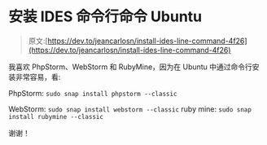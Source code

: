 # 安装 IDES 命令行命令 Ubuntu

> 原文:[https://dev.to/jeancarlosn/install-ides-line-command-4f26](https://dev.to/jeancarlosn/install-ides-line-command-4f26)

我喜欢 PhpStorm、WebStorm 和 RubyMine，因为在 Ubuntu 中通过命令行安装非常容易，看:

PhpStorm:
 `sudo snap install phpstorm --classic` 

WebStorm:
 `sudo snap install webstorm --classic` 
ruby mine:
 `sudo snap install rubymine --classic` 

谢谢！